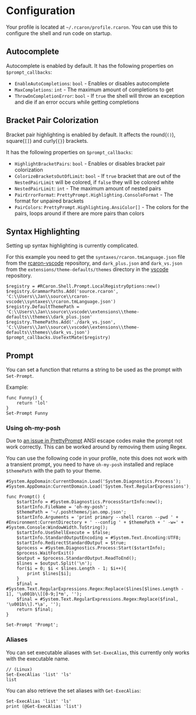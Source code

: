# Configuration

Your profile is located at `~/.rcaron/profile.rcaron`. You can use this to configure the shell and run code on startup.

## Autocomplete

Autocomplete is enabled by default. It has the following properties on `$prompt_callbacks`:

- `EnableAutoCompletions`: `bool` - Enables or disables autocomplete
- `MaxCompletions`: `int` - The maximum amount of completions to get
- `ThrowOnCompletionError`: `bool` - If `true` the shell will throw an exception and die if an error occurs while getting completions

## Bracket Pair Colorization

Bracket pair highlighting is enabled by default. It affects the round(`()`), square(`[]`) and curly(`{}`) brackets.

It has the following properties on `$prompt_callbacks`:

- `HighlightBracketPairs`: `bool` - Enables or disables bracket pair colorization
- `ColorizeBracketsOutOfLimit`: `bool` - If `true` bracket that are out of the `NestedPairLimit` will be colored, if `false` they will be colored white
- `NestedPairLimit`: `int` - The maximum amount of nested pairs
- `PairErrorFormat`: `PrettyPrompt.Highlighting.ConsoleFormat` - The format for unpaired brackets
- `PairColors`: `PrettyPrompt.Highlighting.AnsiColor[]` - The colors for the pairs, loops around if there are more pairs than colors

## Syntax Highlighting

Setting up syntax highlighting is currently complicated.

For this example you need to get the `syntaxes/rcaron.tmLanguage.json` file from the [rcaron-vscode](https://github.com/Jan0660/rcaron-vscode) repository,
and `dark_plus.json` and `dark_vs.json` from the `extensions/theme-defaults/themes` directory in the [vscode](https://github.com/microsoft/vscode) repository.

```rcaron
$registry = #RCaron.Shell.Prompt.LocalRegistryOptions:new()
$registry.GrammarPaths.Add('source.rcaron', 'C:\\Users\\Jan\\source\\rcaron-vscode\\syntaxes\\rcaron.tmLanguage.json')
$registry.DefaultThemePath = 'C:\\Users\\Jan\\source\\vscode\\extensions\\theme-defaults\\themes\\dark_plus.json'
$registry.ThemePaths.Add('./dark_vs.json', 'C:\\Users\\Jan\\source\\vscode\\extensions\\theme-defaults\\themes\\dark_vs.json')
$prompt_callbacks.UseTextMate($registry)
```

## Prompt

You can set a function that returns a string to be used as the prompt with `Set-Prompt`.

Example:

```rcaron
func Funny() {
    return 'lol'
}
Set-Prompt Funny
```

### Using oh-my-posh

Due to [an issue in PrettyPrompt](https://github.com/waf/PrettyPrompt/issues/247) ANSI escape codes make the prompt not work correctly.
This can be worked around by removing them using Regex.

You can use the following code in your profile, note this does not work with a transient prompt, you need to have `oh-my-posh` installed and replace `$themePath` with the path to your theme.

```rcaron
#System.AppDomain:CurrentDomain.Load('System.Diagnostics.Process');
#System.AppDomain:CurrentDomain.Load('System.Text.RegularExpressions');

func Prompt() {
    $startInfo = #System.Diagnostics.ProcessStartInfo:new();
    $startInfo.FileName = 'oh-my-posh';
    $themePath = '~/.poshthemes/jan.omp.json';
    $startInfo.Arguments = 'print primary --shell rcaron --pwd ' + #Environment:CurrentDirectory + ' --config ' + $themePath + ' -w=' + #System.Console:WindowWidth.ToString();
    $startInfo.UseShellExecute = $false;
    $startInfo.StandardOutputEncoding = #System.Text.Encoding:UTF8;
    $startInfo.RedirectStandardOutput = $true;
    $process = #System.Diagnostics.Process:Start($startInfo);
    $process.WaitForExit()
    $output = $process.StandardOutput.ReadToEnd();
    $lines = $output.Split('\n');
    for($i = 0; $i < $lines.Length - 1; $i++){
        print $lines[$i];
    }
    $final = #System.Text.RegularExpressions.Regex:Replace($lines[$lines.Length - 1], '\u001b\\[[0-9;]*m', '');
    $final = #System.Text.RegularExpressions.Regex:Replace($final, '\u001b\\].*\a', '');
    return $final;
}

Set-Prompt 'Prompt';
```

### Aliases

You can set executable aliases with `Set-ExecAlias`, this currently only works with the executable name.

```rcaron
// (Linux)
Set-ExecAlias 'list' 'ls'
list
```

You can also retrieve the set aliases with `Get-ExecAlias`:

```rcaron
Set-ExecAlias 'list' 'ls'
print (@Get-ExecAlias 'list')
```
